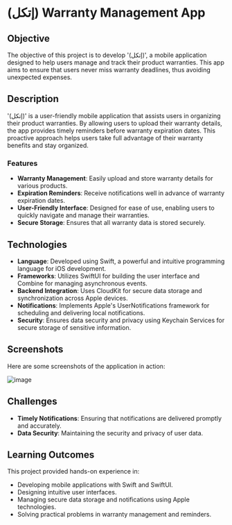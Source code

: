 # (إتكل) Warranty Management App

## Objective
The objective of this project is to develop '(إتكل)', a mobile application designed to help users manage and track their product warranties. This app aims to ensure that users never miss warranty deadlines, thus avoiding unexpected expenses.

## Description
'(إتكل)' is a user-friendly mobile application that assists users in organizing their product warranties. By allowing users to upload their warranty details, the app provides timely reminders before warranty expiration dates. This proactive approach helps users take full advantage of their warranty benefits and stay organized.

### Features
- **Warranty Management**: Easily upload and store warranty details for various products.
- **Expiration Reminders**: Receive notifications well in advance of warranty expiration dates.
- **User-Friendly Interface**: Designed for ease of use, enabling users to quickly navigate and manage their warranties.
- **Secure Storage**: Ensures that all warranty data is stored securely.

## Technologies
- **Language**: Developed using Swift, a powerful and intuitive programming language for iOS development.
- **Frameworks**: Utilizes SwiftUI for building the user interface and Combine for managing asynchronous events.
- **Backend Integration**: Uses CloudKit for secure data storage and synchronization across Apple devices.
- **Notifications**: Implements Apple's UserNotifications framework for scheduling and delivering local notifications.
- **Security**: Ensures data security and privacy using Keychain Services for secure storage of sensitive information.

## Screenshots
Here are some screenshots of the application in action:

![image](https://github.com/Amal-Alhamad/EtkelApp/assets/117589529/e7babaaa-e6f3-481c-b458-556ee55b1de2)


## Challenges
- **Timely Notifications**: Ensuring that notifications are delivered promptly and accurately.
- **Data Security**: Maintaining the security and privacy of user data.

## Learning Outcomes
This project provided hands-on experience in:
- Developing mobile applications with Swift and SwiftUI.
- Designing intuitive user interfaces.
- Managing secure data storage and notifications using Apple technologies.
- Solving practical problems in warranty management and reminders.


